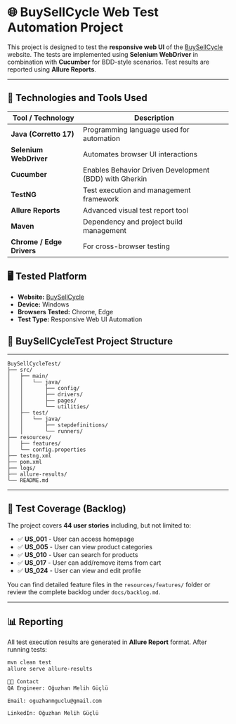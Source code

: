 # 🌐 **BuySellCycle Web Test Automation Project**

This project is designed to test the **responsive web UI** of the [BuySellCycle](https://buysellcycle.com/) website. The tests are implemented using **Selenium WebDriver** in combination with **Cucumber** for BDD-style scenarios. Test results are reported using **Allure Reports**.

---

## 🚀 **Technologies and Tools Used**

| **Tool / Technology**    | **Description**                                           |
|--------------------------|-----------------------------------------------------------|
| **Java (Corretto 17)**   | Programming language used for automation                  |
| **Selenium WebDriver**   | Automates browser UI interactions                         |
| **Cucumber**             | Enables Behavior Driven Development (BDD) with Gherkin    |
| **TestNG**               | Test execution and management framework                   |
| **Allure Reports**       | Advanced visual test report tool                          |
| **Maven**                | Dependency and project build management                   |
| **Chrome / Edge Drivers**| For cross-browser testing                                  |



## 🖥️ **Tested Platform**

- **Website:** [BuySellCycle](https://buysellcycle.com/)
- **Device:** Windows 
- **Browsers Tested:** Chrome, Edge
- **Test Type:** Responsive Web UI Automation



## 📁 **BuySellCycleTest Project Structure**

---
```
BuySellCycleTest/
├── src/
│   ├── main/
│   │   └── java/
│   │       ├── config/
│   │       ├── drivers/
│   │       ├── pages/
│   │       └── utilities/
│   ├── test/
│   │   └── java/
│   │       ├── stepdefinitions/
│   │       └── runners/
├── resources/
│   ├── features/
│   └── config.properties
├── testng.xml
├── pom.xml
├── logs/
├── allure-results/
└── README.md
```

---

## 🧭 **Test Coverage (Backlog)**

The project covers **44 user stories** including, but not limited to:

- ✅ **US_001** - User can access homepage
- ✅ **US_005** - User can view product categories
- ✅ **US_010** - User can search for products
- ✅ **US_017** - User can add/remove items from cart
- ✅ **US_024** - User can view and edit profile

You can find detailed feature files in the `resources/features/` folder or review the complete backlog under `docs/backlog.md`.

---

## 📊 **Reporting**

All test execution results are generated in **Allure Report** format. After running tests:

```bash
mvn clean test
allure serve allure-results

🧑‍💻 Contact
QA Engineer: Oğuzhan Melih Güçlü

Email: oguzhanmguclu@gmail.com

LinkedIn: Oğuzhan Melih Güçlü
